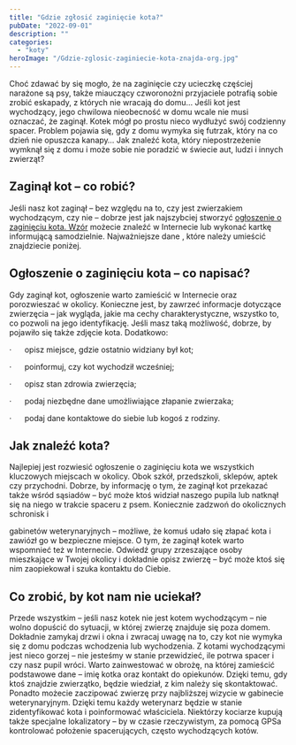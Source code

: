 ```yaml
---
title: "Gdzie zgłosić zaginięcie kota?"
pubDate: "2022-09-01"
description: ""
categories: 
  - "koty"
heroImage: "/Gdzie-zglosic-zaginiecie-kota-znajda-org.jpg"
---
```


Choć zdawać by się mogło, że na zaginięcie czy ucieczkę częściej narażone są psy, także miauczący czworonożni przyjaciele potrafią sobie zrobić eskapady, z których nie wracają do domu… Jeśli kot jest wychodzący, jego chwilowa nieobecność w domu wcale nie musi oznaczać, że zaginął. Kotek mógł po prostu nieco wydłużyć swój codzienny spacer. Problem pojawia się, gdy z domu wymyka się futrzak, który na co dzień nie opuszcza kanapy… Jak znaleźć kota, który niepostrzeżenie wymknął się z domu i może sobie nie poradzić w świecie aut, ludzi i innych zwierząt?

## **Zaginął kot – co robić?**

Jeśli nasz kot zaginął – bez względu na to, czy jest zwierzakiem wychodzącym, czy nie – dobrze jest jak najszybciej stworzyć [ogłoszenie o zaginięciu kota. Wzór](https://blog.znajda.org/jak-napisac-ogloszenie-o-zaginieciu-kota/) możecie znaleźć w Internecie lub wykonać kartkę informującą samodzielnie. Najważniejsze dane , które należy umieścić znajdziecie poniżej. 

## **Ogłoszenie o zaginięciu kota – co napisać?**

Gdy zaginął kot, ogłoszenie warto zamieścić w Internecie oraz porozwieszać w okolicy. Konieczne jest, by zawrzeć informacje dotyczące zwierzęcia – jak wygląda, jakie ma cechy charakterystyczne, wszystko to, co pozwoli na jego identyfikację. Jeśli masz taką możliwość, dobrze, by pojawiło się także zdjęcie kota. Dodatkowo:

·      opisz miejsce, gdzie ostatnio widziany był kot;

·      poinformuj, czy kot wychodził wcześniej;

·      opisz stan zdrowia zwierzęcia; 

·      podaj niezbędne dane umożliwiające złapanie zwierzaka;

·      podaj dane kontaktowe do siebie lub kogoś z rodziny.

## **Jak znaleźć kota?**

Najlepiej jest rozwiesić ogłoszenie o zaginięciu kota we wszystkich kluczowych miejscach w okolicy. Obok szkół, przedszkoli, sklepów, aptek czy przychodni. Dobrze, by informację o tym, że zaginął kot przekazać także wśród sąsiadów – być może ktoś widział naszego pupila lub natknął się na niego w trakcie spaceru z psem. Koniecznie zadzwoń do okolicznych schronisk i

gabinetów weterynaryjnych – możliwe, że komuś udało się złapać kota i zawiózł go w bezpieczne miejsce. O tym, że zaginął kotek warto wspomnieć też w Internecie. Odwiedź grupy zrzeszające osoby mieszkające w Twojej okolicy i dokładnie opisz zwierzę – być może ktoś się nim zaopiekował i szuka kontaktu do Ciebie. 

## **Co zrobić, by kot nam nie uciekał?**

Przede wszystkim – jeśli nasz kotek nie jest kotem wychodzącym – nie wolno dopuścić do sytuacji, w której zwierzę znajduje się poza domem. Dokładnie zamykaj drzwi i okna i zwracaj uwagę na to, czy kot nie wymyka się z domu podczas wchodzenia lub wychodzenia. Z kotami wychodzącymi jest nieco gorzej – nie jesteśmy w stanie przewidzieć, ile potrwa spacer i czy nasz pupil wróci. Warto zainwestować w obrożę, na której zamieścić podstawowe dane – imię kotka oraz kontakt do opiekunów. Dzięki temu, gdy ktoś znajdzie zwierzątko, będzie wiedział, z kim należy się skontaktować. Ponadto możecie zaczipować zwierzę przy najbliższej wizycie w gabinecie weterynaryjnym. Dzięki temu każdy weterynarz będzie w stanie zidentyfikować kota i poinformować właściciela. Niektórzy kociarze kupują także specjalne lokalizatory – by w czasie rzeczywistym, za pomocą GPSa kontrolować położenie spacerujących, często wychodzących kotów.
